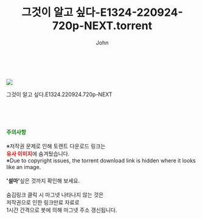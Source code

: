 ﻿---
layout: post
title:  "    그것이 알고 싶다-E1324-220924-720p-NEXT.torrent"
author: John
categories: [ TV ]
tags: [  ]
image: https://torrentrj55.com/uploadfile/full/ae509353f17e09f74c6c08e062653e33484961d4.jpg 
description: "    그것이 알고 싶다-E1324-220924-720p-NEXT torrent 정보 공유"
toc: true
toc_sticky: true
---

<br>
<p><img src="https://torrentrj55.com/uploadfile/full/ae509353f17e09f74c6c08e062653e33484961d4.jpg"/></p>
 그것이 알고 싶다.E1324.220924.720p-NEXT  
    
<br><br><br>
<p data-ke-size="size16"><b><span style="color: green;">주의사항</span></b><br /><br />※저작권 문제로 인해 토렌트 다운로드 링크는<br /><b><span style="color: red;">유사 이미지</span></b>에 숨겨뒀습니다.<br />※Due to copyright issues, the torrent download link is hidden where it looks like an image.<br /><br /><b>'설마'</b>싶은 것까지 확인해 보세요.<br /><br />숨김링크 클릭 시 마그넷 나타나지 않는 것은<br />저작권으로 인한 링크만료 자료로<br />1시간 간격으로 봇에 의해 마그넷 주소 갱신됩니다.</p>
